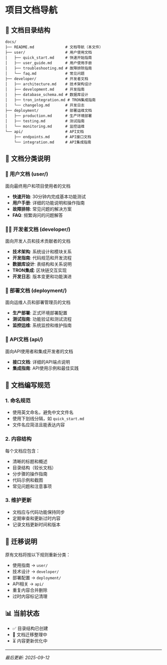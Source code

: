 # 项目文档导航

## 📁 文档目录结构

```
docs/
├── README.md              # 文档导航（本文件）
├── user/                  # 用户使用文档
│   ├── quick_start.md     # 快速开始指南
│   ├── user_guide.md      # 用户使用手册
│   ├── troubleshooting.md # 故障排除指南
│   └── faq.md             # 常见问题
├── developer/             # 开发者文档
│   ├── architecture.md    # 技术架构设计
│   ├── development.md     # 开发指南
│   ├── database_schema.md # 数据库设计
│   ├── tron_integration.md # TRON集成指南
│   └── changelog.md       # 开发日志
├── deployment/            # 部署运维文档
│   ├── production.md      # 生产环境部署
│   ├── testing.md         # 测试指南
│   └── monitoring.md      # 监控运维
└── api/                   # API文档
    ├── endpoints.md       # API接口文档
    └── integration.md     # API集成指南
```

## 🎯 文档分类说明

### 👤 用户文档 (user/)
面向最终用户和项目使用者的文档
- **快速开始**: 30分钟内完成基本功能测试
- **用户手册**: 详细的功能说明和操作指南
- **故障排除**: 常见问题的解决方案
- **FAQ**: 频繁询问的问题解答

### 👨‍💻 开发者文档 (developer/)
面向开发人员和技术贡献者的文档
- **技术架构**: 系统设计和模块关系
- **开发指南**: 代码规范和开发流程
- **数据库设计**: 表结构和关系说明
- **TRON集成**: 区块链交互实现
- **开发日志**: 版本变更和功能演进

### 🚀 部署文档 (deployment/)
面向运维人员和部署管理员的文档
- **生产部署**: 正式环境部署配置
- **测试指南**: 功能验证和测试流程
- **监控运维**: 系统监控和维护指南

### 🔌 API文档 (api/)
面向API使用者和集成开发者的文档
- **接口文档**: 详细的API端点说明
- **集成指南**: API使用示例和最佳实践

## 📝 文档编写规范

### 1. 命名规范
- 使用英文命名，避免中文文件名
- 使用下划线分隔，如 `quick_start.md`
- 文件名应简洁且能表达内容

### 2. 内容结构
每个文档应包含：
- 清晰的标题和概述
- 目录结构（较长文档）
- 分步骤的操作指南
- 代码示例和截图
- 常见问题和注意事项

### 3. 维护更新
- 文档应与代码功能保持同步
- 定期审查和更新过时内容
- 记录文档更新时间和版本

## 🔄 迁移说明

原有文档将按以下规则重新分类：
- 使用指南 → `user/`
- 技术设计 → `developer/`
- 部署配置 → `deployment/`
- API相关 → `api/`
- 重复内容合并删除
- 过时内容标记清理

## 📊 当前状态

- ✅ 目录结构已创建
- 🔄 文档迁移整理中
- ⏳ 内容更新优化中

---

*最后更新: 2025-09-12*